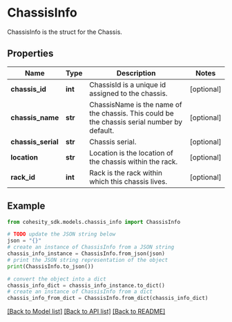 # ChassisInfo

ChassisInfo is the struct for the Chassis.

## Properties

Name | Type | Description | Notes
------------ | ------------- | ------------- | -------------
**chassis_id** | **int** | ChassisId is a unique id assigned to the chassis. | [optional] 
**chassis_name** | **str** | ChassisName is the name of the chassis. This could be the chassis serial number by default. | [optional] 
**chassis_serial** | **str** | Chassis serial. | [optional] 
**location** | **str** | Location is the location of the chassis within the rack. | [optional] 
**rack_id** | **int** | Rack is the rack within which this chassis lives. | [optional] 

## Example

```python
from cohesity_sdk.models.chassis_info import ChassisInfo

# TODO update the JSON string below
json = "{}"
# create an instance of ChassisInfo from a JSON string
chassis_info_instance = ChassisInfo.from_json(json)
# print the JSON string representation of the object
print(ChassisInfo.to_json())

# convert the object into a dict
chassis_info_dict = chassis_info_instance.to_dict()
# create an instance of ChassisInfo from a dict
chassis_info_from_dict = ChassisInfo.from_dict(chassis_info_dict)
```
[[Back to Model list]](../README.md#documentation-for-models) [[Back to API list]](../README.md#documentation-for-api-endpoints) [[Back to README]](../README.md)


